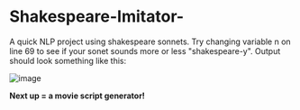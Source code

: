 # Shakespeare-Imitator-

A quick NLP project using shakespeare sonnets. Try changing variable n on line 69 to see if your sonet sounds more or less "shakespeare-y".
Output should look something like this:




![image](https://user-images.githubusercontent.com/79933773/139504509-edd947db-1892-46df-9e4e-d356047c123d.png)



**Next up = a movie script generator!**

